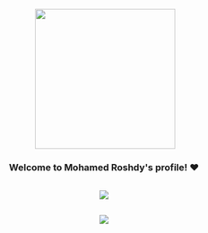 <img width="250" align="right" src="https://media.giphy.com/media/SWoSkN6DxTszqIKEqv/giphy.gif">

<!DOCTYPE html>
<html>
  <head>
    <style>
      body {
        display: flex;
        justify-content: center;
        align-items: center;
        height: 100vh;
        flex-direction: column;
      }
    </style>
  </head>
  <body>
    <h3 align="center">
      Welcome to Mohamed Roshdy's profile! ♥
    </h3>
    <p align="center">
      <img src="https://readme-typing-svg.demolab.com/?lines=+{وَ+قُلْ+رَبِّ+زِدْنِي+عِلْماً}+قال+تعالى" style="color:black" />
    </p>
  </body>
</html>



<!-- <img src="https://github.com/Govindv7555/Govindv7555/blob/main/49e76e0596857673c5c80c85b84394c1.gif" width=1000px height=95px> -->
<!-- Typing SVG by DenverCoder1 - https://github.com/DenverCoder1/readme-typing-svg -->
<p align="center">
  <a href="https://github.com/DenverCoder1/readme-typing-svg"><img src="https://readme-typing-svg.herokuapp.com/?lines=Data%20Scientist;Always%20learning%20new%20things&font=Fira%20Code&center=true&width=440&height=45&color=f75c7e&vCenter=true&size=22"></a>
</p> 
